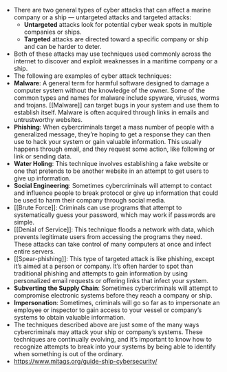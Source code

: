 - There are two general types of cyber attacks that can affect a marine company or a ship — untargeted attacks and targeted attacks:
	- **Untargeted** attacks look for potential cyber weak spots in multiple companies or ships.
	- **Targeted** attacks are directed toward a specific company or ship and can be harder to deter.
- Both of these attacks may use techniques used commonly across the internet to discover and exploit weaknesses in a maritime company or a ship.
- The following are examples of cyber attack techniques:
- **Malware**: A general term for harmful software designed to damage a computer system without the knowledge of the owner. Some of the common types and names for malware include spyware, viruses, worms and trojans. [[Malware]] can target bugs in your system and use them to establish itself. Malware is often acquired through links in emails and untrustworthy websites.
- **Phishing**: When cybercriminals target a mass number of people with a generalized message, they’re hoping to get a response they can then use to hack your system or gain valuable information. This usually happens through email, and they request some action, like following or link or sending data.
- **Water Holing**: This technique involves establishing a fake website or one that pretends to be another website in an attempt to get users to give up information.
- **Social Engineering**: Sometimes cybercriminals will attempt to contact and influence people to break protocol or give up information that could be used to harm their company through social media.
- [[Brute Force]]: Criminals can use programs that attempt to systematically guess your password, which may work if passwords are simple.
- [[Denial of Service]]: This technique floods a network with data, which prevents legitimate users from accessing the programs they need. These attacks can take control of many computers at once and infect entire servers.
- [[Spear-phishing]]: This type of targeted attack is like phishing, except it’s aimed at a person or company. It’s often harder to spot than traditional phishing and attempts to gain information by using personalized email requests or offering links that infect your system.
- **Subverting the Supply Chain**: Sometimes cybercriminals will attempt to compromise electronic systems before they reach a company or ship.
- **Impersonation**: Sometimes, criminals will go so far as to impersonate an employee or inspector to gain access to your vessel or company’s systems to obtain valuable information.
- The techniques described above are just some of the many ways cybercriminals may attack your ship or company’s systems. These techniques are continually evolving, and it’s important to know how to recognize attempts to break into your systems by being able to identify when something is out of the ordinary.
- https://www.mitags.org/guide-ship-cybersecurity/